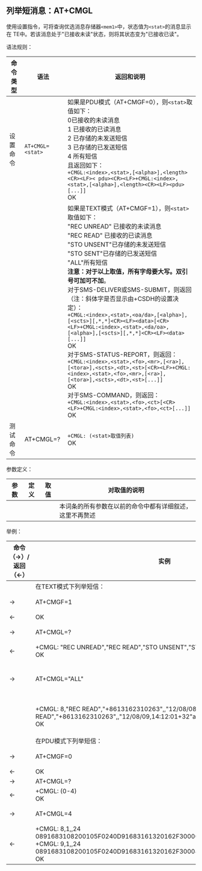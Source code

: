 ## 列举短消息：AT+CMGL

使用设置指令，可将查询优选消息存储器`<mem1>`中，状态值为`<stat>`的消息显示在 TE中。若该消息处于"已接收未读"状态，则将其状态变为"已接收已读"。

语法规则：

| 命令类型 | 语法             | 返回和说明                                                   |
| -------- | ---------------- | ------------------------------------------------------------ |
| 设置命令 | `AT+CMGL=<stat>` | 如果是PDU模式（AT+CMGF=0），则`<stat>`取值如下：<br>0已接收的未读消息<br>1  已接收的已读消息<br>2  已存储的未发送短信<br>3  已存储的已发送短信<br>4  所有短信<br>且返回如下：<br>`+CMGL:<index>,<stat>,[<alpha>],<length><CR><LF>< pdu><CR><LF>+CMGL:<index>,<stat>,[<alpha>],<length><CR><LF><pdu>[...]] `<br>OK |
|          |                  | 如果是TEXT模式（AT+CMGF=1），则`<stat>`取值如下：<br>"REC UNREAD"  已接收的未读消息<br>"REC READ"    已接收的已读消息<br>"STO UNSENT"已存储的未发送短信<br>"STO SENT"已存储的已发送短信<br>"ALL"所有短信<br>**注意：对于以上取值，所有字母要大写。双引号可加可不加**。<br>对于SMS-DELIVER或SMS-SUBMIT，则返回（注：斜体字是否显示由+CSDH的设置决定）：<br>`+CMGL:<index>,<stat>,<oa/da>,[<alpha>],[<scts>][,*,*]<CR><LF><data>[<CR><LF>+CMGL:<index>,<stat>,<da/oa>,[<alpha>],[<scts>][,*,*]<CR><LF><data>[...]] ` <br>OK <br>对于SMS-STATUS-REPORT，则返回：<br>`+CMGL:<index>,<stat>,<fo>,<mr>,[<ra>],[<tora>],<scts>,<dt>,<st>[<CR><LF>+CMGL:<index>,<stat>,<fo>,<mr>,[<ra>],[<tora>],<scts>,<dt>,<st>[...]] `<br>OK<br> 对于SMS-COMMAND，则返回：<br>`+CMGL:<index>,<stat>,<fo>,<ct>[<CR><LF>+CMGL:<index>,<stat>,<fo>,<ct>[...]]` <br>OK |
| 测试命令 | AT+CMGL=?        | `+CMGL: (<stat>取值列表)` <br>OK                             |

 

参数定义：

| 参数 | 定义 | 取值 | 对取值的说明                                             |
| ---- | ---- | ---- | -------------------------------------------------------- |
|      |      |      | 本词条的所有参数在以前的命令中都有详细叙述，这里不再赘述 |

 

举例：

| 命令（→）/返回（←） | 实例                                                         | 解释和说明                            |
| ------------------- | ------------------------------------------------------------ | ------------------------------------- |
|                     | 在TEXT模式下列举短信：                                       |                                       |
| →                   | AT+CMGF=1                                                    | 设置为TEXT模式                        |
| ←                   | OK                                                           |                                       |
| →                   | AT+CMGL=?                                                    | 查询<stat>取值列表                    |
| ←                   | +CMGL: "REC UNREAD","REC READ","STO UNSENT","STO SENT","ALL" <br>OK |                                       |
| →                   | AT+CMGL="ALL"                                                | 查询所有的短信（注意：ALL必须为大写） |
|                     | +CMGL: 8,"REC READ","+8613162310263",,"12/08/08,10:43:04+32"hi+CMGL: 9,"REC READ","+8613162310263",,"12/08/09,14:12:01+32"aŒ" <br>OK | 所有短信 Index=1~7被删掉了而已。      |
|                     | 在PDU模式下列举短信：                                        |                                       |
| →                   | AT+CMGF=0                                                    | 设置为PDU模式                         |
| ←                   | OK                                                           |                                       |
| →                   | AT+CMGL=?                                                    |                                       |
| ←                   | +CMGL: (0-4) <br>OK                                          |                                       |
| →                   | AT+CMGL=4                                                    | 查询所有的短信                        |
| ←                   | +CMGL: 8,1,,24<br>0891683108200105F0240D91683161320162F300002180800134402304D7A2930A<br>+CMGL: 9,1,,24<br>0891683108200105F0240D91683161320162F300082180904121102304611F8C22 <br>OK | 显示查询结果                          |

 
